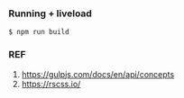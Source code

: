 ### Running + liveload
```
$ npm run build
```

### REF
1.  https://gulpjs.com/docs/en/api/concepts
2.  https://rscss.io/